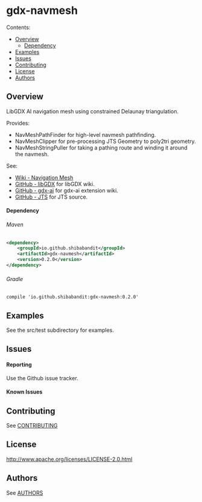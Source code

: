 # gdx-navmesh

Contents:

- [Overview](#overview)
  - [Dependency](#dependency)
- [Examples](#examples)
- [Issues](#issues)
- [Contributing](#contributing)
- [License](#license)
- [Authors](#authors)

## Overview

LibGDX AI navigation mesh using constrained Delaunay triangulation.

Provides:

 * NavMeshPathFinder for high-level navmesh pathfinding.
 * NavMeshClipper for pre-processing JTS Geometry to poly2tri geometry.
 * NavMeshStringPuller for taking a pathing route and winding it around the navmesh.

See:

 * [Wiki - Navigation Mesh](https://en.wikipedia.org/wiki/Navigation_mesh)
 * [GitHub - libGDX](https://github.com/libgdx/libgdx/wiki) for libGDX wiki.
 * [GitHub - gdx-ai](https://github.com/libgdx/gdx-ai/wiki) for gdx-ai extension wiki.
 * [GitHub - JTS](https://github.com/locationtech/jts) for JTS source.

#### Dependency

###### Maven

```xml
<dependency>
    <groupId>io.github.shibabandit</groupId>
    <artifactId>gdx-navmesh</artifactId>
    <version>0.2.0</version>
</dependency>
```

###### Gradle

```
compile 'io.github.shibabandit:gdx-navmesh:0.2.0'
```

## Examples

See the src/test subdirectory for examples.

## Issues

#### Reporting

Use the Github issue tracker.

#### Known Issues

## Contributing

See [CONTRIBUTING](CONTRIBUTING.md)

## License

http://www.apache.org/licenses/LICENSE-2.0.html

## Authors

See [AUTHORS](AUTHORS.md)